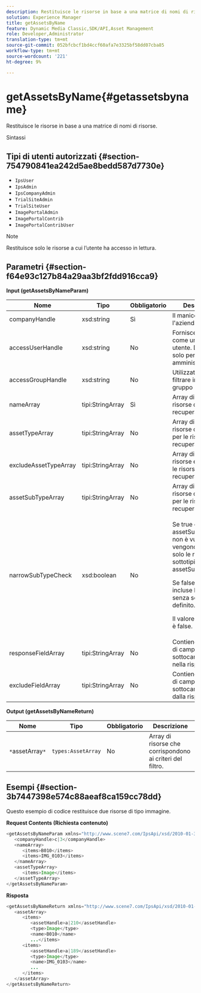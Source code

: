 ```yaml
---
description: Restituisce le risorse in base a una matrice di nomi di risorse.
solution: Experience Manager
title: getAssetsByName
feature: Dynamic Media Classic,SDK/API,Asset Management
role: Developer,Administrator
translation-type: tm+mt
source-git-commit: 052bfcbcf1bd4ccf60afa7e3325bf58dd07cba85
workflow-type: tm+mt
source-wordcount: '221'
ht-degree: 9%

---
```



# getAssetsByName{#getassetsbyname}

Restituisce le risorse in base a una matrice di nomi di risorse.

Sintassi

## Tipi di utenti autorizzati {#section-754790841ea242d5ae8bedd587d7730e}

* `IpsUser`
* `IpsAdmin`
* `IpsCompanyAdmin`
* `TrialSiteAdmin`
* `TrialSiteUser`
* `ImagePortalAdmin`
* `ImagePortalContrib`
* `ImagePortalContribUser`

>[!NOTE]
>
>Restituisce solo le risorse a cui l’utente ha accesso in lettura.

## Parametri {#section-f64e93c127b84a29aa3bf2fdd916cca9}

**Input (getAssetsByNameParam)**

<table id="table_CE7B503B0E074719A523B458DF3A7286"> 
 <thead> 
  <tr> 
   <th colname="col1" class="entry"> Nome </th> 
   <th colname="col2" class="entry"> Tipo </th> 
   <th colname="col3" class="entry"> Obbligatorio </th> 
   <th colname="col4" class="entry"> Descrizione </th> 
  </tr> 
 </thead>
 <tbody> 
  <tr> 
   <td colname="col1"> <span class="codeph"> <span class="varname"> companyHandle</span> </span> </td> 
   <td colname="col2"> <span class="codeph"> xsd:string</span> </td> 
   <td colname="col3"> Sì </td> 
   <td colname="col4"> Il manico per l'azienda. </td> 
  </tr> 
  <tr> 
   <td colname="col1"> <span class="codeph"> <span class="varname"> accessUserHandle</span> </span> </td> 
   <td colname="col2"> <span class="codeph"> xsd:string</span> </td> 
   <td colname="col3"> No </td> 
   <td colname="col4"> Fornisce l'accesso come un altro utente. Disponibile solo per gli amministratori. </td> 
  </tr> 
  <tr> 
   <td colname="col1"> <span class="codeph"> <span class="varname"> accessGroupHandle</span> </span> </td> 
   <td colname="col2"> <span class="codeph"> xsd:string</span> </td> 
   <td colname="col3"> No </td> 
   <td colname="col4"> Utilizzato per filtrare in base a un gruppo specifico. </td> 
  </tr> 
  <tr> 
   <td colname="col1"> <span class="codeph"> <span class="varname"> nameArray</span> </span> </td> 
   <td colname="col2"> <span class="codeph"> tipi:StringArray</span> </td> 
   <td colname="col3"> Sì </td> 
   <td colname="col4"> Array di nomi di risorse da recuperare. </td> 
  </tr> 
  <tr> 
   <td colname="col1"> <span class="codeph"> <span class="varname"> assetTypeArray</span> </span> </td> 
   <td colname="col2"> <span class="codeph"> tipi:StringArray</span> </td> 
   <td colname="col3"> No </td> 
   <td colname="col4"> Array di tipi di risorse consentiti per le risorse recuperate. </td> 
  </tr> 
  <tr> 
   <td colname="col1"> <span class="codeph"> <span class="varname"> excludeAssetTypeArray</span> </span> </td> 
   <td colname="col2"> <span class="codeph"> tipi:StringArray</span> </td> 
   <td colname="col3"> No </td> 
   <td colname="col4"> Array di tipi di risorse esclusi per le risorse recuperate. </td> 
  </tr> 
  <tr> 
   <td colname="col1"> <span class="codeph"> <span class="varname"> assetSubTypeArray</span> </span> </td> 
   <td colname="col2"> <span class="codeph"> tipi:StringArray</span> </td> 
   <td colname="col3"> No </td> 
   <td colname="col4"> Array di sottotipi di risorse consentiti per le risorse recuperate. </td> 
  </tr> 
  <tr> 
   <td colname="col1"> <span class="codeph"> <span class="varname"> narrowSubTypeCheck</span> </span> </td> 
   <td colname="col2"> <span class="codeph"> xsd:boolean</span> </td> 
   <td colname="col3"> No </td> 
   <td colname="col4"> <p>Se <span class="codeph"> true</span> e <span class="codeph"> assetSubTypeArray</span> non è vuoto, vengono restituite solo le risorse i cui sottotipi sono in <span class="codeph"> assetSubTypeArray</span>. </p> <p>Se <span class="codeph"> false</span>, vengono incluse le risorse senza sottotipo definito. </p> <p>Il valore predefinito è <span class="codeph"> false</span>. </p> </td> 
  </tr> 
  <tr> 
   <td colname="col1"> <span class="codeph"> <span class="varname"> responseFieldArray</span> </span> </td> 
   <td colname="col2"> <span class="codeph"> tipi:StringArray</span> </td> 
   <td colname="col3"> No </td> 
   <td colname="col4"> Contiene un elenco di campi e sottocampi inclusi nella risposta. </td> 
  </tr> 
  <tr> 
   <td colname="col1"> <span class="codeph"> <span class="varname"> excludeFieldArray</span> </span> </td> 
   <td colname="col2"> <span class="codeph"> tipi:StringArray</span> </td> 
   <td colname="col3"> No </td> 
   <td colname="col4"> Contiene un elenco di campi e sottocampi esclusi dalla risposta. </td> 
  </tr> 
 </tbody> 
</table>

**Output (getAssetsByNameReturn)**

| Nome | Tipo | Obbligatorio | Descrizione |
|---|---|---|---|
| `*`assetArray`*` | `types:AssetArray` | No | Array di risorse che corrispondono ai criteri del filtro. |

## Esempi {#section-3b7447398e574c88aeaf8ca159cc78dd}

Questo esempio di codice restituisce due risorse di tipo immagine.

**Request Contents (Richiesta contenuto)**

```java
<getAssetsByNameParam xmlns="http://www.scene7.com/IpsApi/xsd/2010-01-31">
   <companyHandle>c|3</companyHandle>
   <nameArray>
      <items>B010</items>
      <items>IMG_0103</items>
   </nameArray>
   <assetTypeArray>
      <items>Image</items>
   </assetTypeArray>
</getAssetsByNameParam>
```

**Risposta**

```java
<getAssetsByNameReturn xmlns="http://www.scene7.com/IpsApi/xsd/2010-01-31">
   <assetArray>
      <items>
         <assetHandle>a|210</assetHandle>
         <type>Image</type>
         <name>B010</name>
         ...</items>
      <items>
         <assetHandle>a|189</assetHandle>
         <type>Image</type>
         <name>IMG_0103</name>
         ...
      </items>
   </assetArray>
</getAssetsByNameReturn>
```

